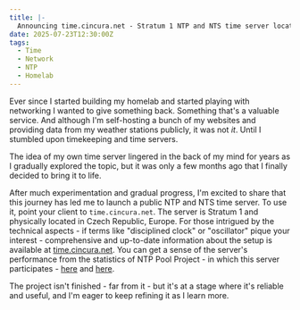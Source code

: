 ```yaml
---
title: |-
  Announcing time.cincura.net - Stratum 1 NTP and NTS time server located in Czech Republic, Europe
date: 2025-07-23T12:30:00Z
tags:
  - Time
  - Network
  - NTP
  - Homelab
---
```

Ever since I started building my homelab and started playing with networking I wanted to give something back. Something that's a valuable service. And although I'm self-hosting a bunch of my websites and providing data from my weather stations publicly, it was not _it_. Until I stumbled upon timekeeping and time servers.

<!-- excerpt -->

The idea of my own time server lingered in the back of my mind for years as I gradually explored the topic, but it was only a few months ago that I finally decided to bring it to life.

After much experimentation and gradual progress, I'm excited to share that this journey has led me to launch a public NTP and NTS time server. To use it, point your client to `time.cincura.net`. The server is Stratum 1 and physically located in Czech Republic, Europe. For those intrigued by the technical aspects - if terms like "disciplined clock" or "oscillator" pique your interest - comprehensive and up-to-date information about the setup is available at [time.cincura.net][1]. You can get a sense of the server's performance from the statistics of NTP Pool Project - in which this server participates - [here][2] and [here][3].

The project isn't finished - far from it - but it's at a stage where it's reliable and useful, and I'm eager to keep refining it as I learn more.

[1]: https://time.cincura.net
[2]: https://www.ntppool.org/scores/2001:67c:d74:66::71be
[3]: https://www.ntppool.org/scores/85.163.168.227
